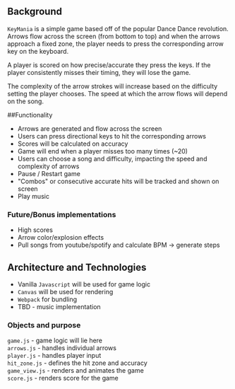 ## Background

``KeyMania`` is a simple game based off of the popular Dance Dance revolution. 
Arrows flow across the screen (from bottom to top) and when the arrows approach a fixed zone,
the player needs to press the corresponding arrow key on the keyboard.

A player is scored on how precise/accurate they press the keys. If the player consistently misses their timing,
they will lose the game.

The complexity of the arrow strokes will increase based on the difficulty setting the player chooses.
The speed at which the arrow flows will depend on the song.

##Functionality

- Arrows are generated and flow across the screen
- Users can press directional keys to hit the corresponding arrows
- Scores will be calculated on accuracy
- Game will end when a player misses too many times (~20)
- Users can choose a song and difficulty, impacting the speed and complexity of arrows
- Pause / Restart game
- "Combos" or consecutive accurate hits will be tracked and shown on screen
- Play music

### Future/Bonus implementations
- High scores
- Arrow color/explosion effects
- Pull songs from youtube/spotify and calculate BPM -> generate steps

## Architecture and Technologies

- Vanilla ``Javascript`` will be used for game logic
- ``Canvas`` will be used for rendering
- ``Webpack`` for bundling
- TBD - music implementation

### Objects and purpose
``game.js`` - game logic will lie here  
``arrows.js`` - handles individual arrows  
``player.js`` - handles player input  
``hit_zone.js`` - defines the hit zone and accuracy  
``game_view.js`` - renders and animates the game  
``score.js`` - renders score for the game  

